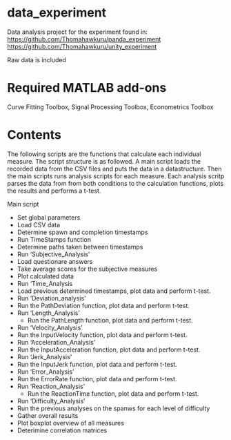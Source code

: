 # data_experiment
Data analysis project for the experiment found in:  
https://github.com/Thomahawkuru/panda_experiment  
https://github.com/Thomahawkuru/unity_experiment  

Raw data is included

# Required MATLAB add-ons
Curve Fitting Toolbox, Signal Processing Toolbox, Econometrics Toolbox

# Contents
The following scripts are the functions that calculate each individual measure. The script structure is as followed. A main script loads the recorded data from the CSV files and puts the data in a datastructure. Then the main scripts runs analysis scripts for each measure. Each analysis scritp parses the data from from both conditions to the calculation functions, plots the results and performs a t-test.

Main script
- Set global parameters
-	Load CSV data
-	Determine spawn and completion timestamps
  -	Run TimeStamps function    
-	Determine paths taken between timestamps
-	Run ‘Subjective_Analysis’
  -	Load questionare answers
  -	Take average scores for the subjective measures
  -	Plot calculated data
-	Run ‘Time_Analysis
  -	Load previous determined timestamps, plot data and perform t-test.
-	Run ‘Deviation_analysis’
  -	Run the PathDeviation function, plot data and perform t-test.
- Run ‘Length_Analysis’
  -	Run the PathLength function, plot data and perform t-test.
-	Run ‘Velocity_Analysis’
  -	Run the InputVelocity function, plot data and perform t-test.
-	Run ‘Acceleration_Analysis’
  -	Run the InputAcceleration function, plot data and perform t-test.
-	Run ‘Jerk_Analysis’
  -	Run the InputJerk function, plot data and perform t-test.
-	Run ‘Error_Analysis’
  -	Run the ErrorRate function, plot data and perform t-test.
- Run ‘Reaction_Analysis’
  -	Run the ReactionTime function, plot data and perform t-test.
-	Run ‘Difficulty_Analysis’
  -	Run the previous analyses on the spanws for each level of difficulty
-	Gather overall results
  - Plot boxplot overview of all measures
  -	Deterimine correlation matrices
